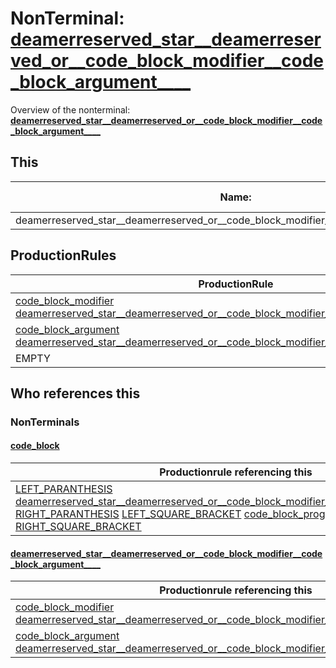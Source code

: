 # NonTerminal: **[deamerreserved_star__deamerreserved_or__code_block_modifier__code_block_argument____](./deamerreserved_star__deamerreserved_or__code_block_modifier__code_block_argument____.md)**

Overview of the nonterminal: **[deamerreserved_star__deamerreserved_or__code_block_modifier__code_block_argument____](./deamerreserved_star__deamerreserved_or__code_block_modifier__code_block_argument____.md)**



## This

| Name:                | Abstraction:    | Is Inlined |
| -------------------- | --------------- | ---------- |
| deamerreserved_star__deamerreserved_or__code_block_modifier__code_block_argument____ | Standard | Yes |



## ProductionRules

| ProductionRule |
| ---- |
| [code_block_modifier](./code_block_modifier.md) [deamerreserved_star__deamerreserved_or__code_block_modifier__code_block_argument____](./deamerreserved_star__deamerreserved_or__code_block_modifier__code_block_argument____.md)  |
| [code_block_argument](./code_block_argument.md) [deamerreserved_star__deamerreserved_or__code_block_modifier__code_block_argument____](./deamerreserved_star__deamerreserved_or__code_block_modifier__code_block_argument____.md)  |
| EMPTY  |




## Who references this

### NonTerminals


#### [code_block](./../Grammar/code_block.md)

| Productionrule referencing this                      |
| ---------------------------------------------------- |
| [LEFT_PARANTHESIS](./../Lexicon/LEFT_PARANTHESIS.md) [deamerreserved_star__deamerreserved_or__code_block_modifier__code_block_argument____](./deamerreserved_star__deamerreserved_or__code_block_modifier__code_block_argument____.md) [RIGHT_PARANTHESIS](./../Lexicon/RIGHT_PARANTHESIS.md) [LEFT_SQUARE_BRACKET](./../Lexicon/LEFT_SQUARE_BRACKET.md) [code_block_program](./code_block_program.md) [RIGHT_SQUARE_BRACKET](./../Lexicon/RIGHT_SQUARE_BRACKET.md)  |


#### [deamerreserved_star__deamerreserved_or__code_block_modifier__code_block_argument____](./../Grammar/deamerreserved_star__deamerreserved_or__code_block_modifier__code_block_argument____.md)

| Productionrule referencing this                      |
| ---------------------------------------------------- |
| [code_block_modifier](./code_block_modifier.md) [deamerreserved_star__deamerreserved_or__code_block_modifier__code_block_argument____](./deamerreserved_star__deamerreserved_or__code_block_modifier__code_block_argument____.md)  |
| [code_block_argument](./code_block_argument.md) [deamerreserved_star__deamerreserved_or__code_block_modifier__code_block_argument____](./deamerreserved_star__deamerreserved_or__code_block_modifier__code_block_argument____.md)  |



